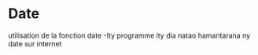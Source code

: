 # Date
utilisation de la fonction date
 -Ity programme ity dia natao hamantarana ny date sur internet
